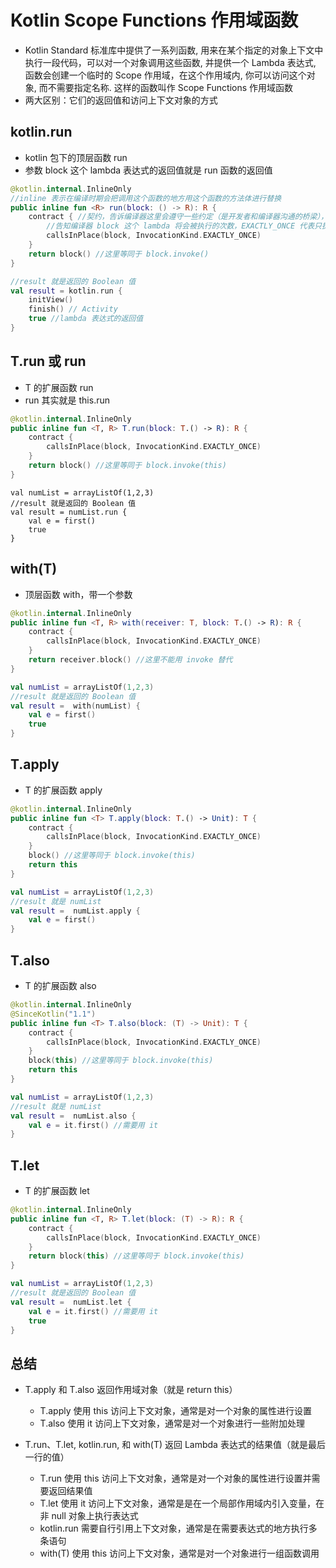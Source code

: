 # Kotlin Scope Functions 作用域函数
- Kotlin Standard 标准库中提供了一系列函数, 用来在某个指定的对象上下文中执行一段代码，可以对一个对象调用这些函数, 并提供一个 Lambda 表达式, 函数会创建一个临时的 Scope 作用域，在这个作用域内, 你可以访问这个对象, 而不需要指定名称. 这样的函数叫作 Scope Functions 作用域函数
- 两大区别：它们的返回值和访问上下文对象的方式

## kotlin.run
- kotlin 包下的顶层函数 run
- 参数 block 这个 lambda 表达式的返回值就是 run 函数的返回值
```kotlin
@kotlin.internal.InlineOnly
//inline 表示在编译时期会把调用这个函数的地方用这个函数的方法体进行替换
public inline fun <R> run(block: () -> R): R {
    contract { //契约，告诉编译器这里会遵守一些约定（是开发者和编译器沟通的桥梁），帮助编译器更好的分析代码
        //告知编译器 block 这个 lambda 将会被执行的次数，EXACTLY_ONCE 代表只执行一次，AT_MOST_ONCE 代表至多一次，AT_LEAST_ONCE 代表至少一次，默认 UNKNOWN 未知
        callsInPlace(block, InvocationKind.EXACTLY_ONCE)
    }
    return block() //这里等同于 block.invoke()
}
```

```kotlin
//result 就是返回的 Boolean 值
val result = kotlin.run {
    initView()
    finish() // Activity
    true //lambda 表达式的返回值
}
```

## T.run 或 run
- T 的扩展函数 run
- run 其实就是 this.run

```kotlin
@kotlin.internal.InlineOnly
public inline fun <T, R> T.run(block: T.() -> R): R {
    contract {
        callsInPlace(block, InvocationKind.EXACTLY_ONCE)
    }
    return block() //这里等同于 block.invoke(this)
}
```

```
val numList = arrayListOf(1,2,3)
//result 就是返回的 Boolean 值
val result = numList.run {
    val e = first()
    true
}
```


## with(T)
- 顶层函数 with，带一个参数
```kotlin
@kotlin.internal.InlineOnly
public inline fun <T, R> with(receiver: T, block: T.() -> R): R {
    contract {
        callsInPlace(block, InvocationKind.EXACTLY_ONCE)
    }
    return receiver.block() //这里不能用 invoke 替代
}
```

```kotlin
val numList = arrayListOf(1,2,3)
//result 就是返回的 Boolean 值
val result =  with(numList) {
    val e = first()
    true
}
```

## T.apply
- T 的扩展函数 apply
```kotlin
@kotlin.internal.InlineOnly
public inline fun <T> T.apply(block: T.() -> Unit): T {
    contract {
        callsInPlace(block, InvocationKind.EXACTLY_ONCE)
    }
    block() //这里等同于 block.invoke(this)
    return this
}
```

```kotlin
val numList = arrayListOf(1,2,3)
//result 就是 numList
val result =  numList.apply {
    val e = first()
}
```

## T.also
- T 的扩展函数 also
```kotlin
@kotlin.internal.InlineOnly
@SinceKotlin("1.1")
public inline fun <T> T.also(block: (T) -> Unit): T {
    contract {
        callsInPlace(block, InvocationKind.EXACTLY_ONCE)
    }
    block(this) //这里等同于 block.invoke(this)
    return this
}
```

```kotlin
val numList = arrayListOf(1,2,3)
//result 就是 numList
val result =  numList.also {
    val e = it.first() //需要用 it
}
```

## T.let
- T 的扩展函数 let
```kotlin
@kotlin.internal.InlineOnly
public inline fun <T, R> T.let(block: (T) -> R): R {
    contract {
        callsInPlace(block, InvocationKind.EXACTLY_ONCE)
    }
    return block(this) //这里等同于 block.invoke(this)
}
```

```kotlin
val numList = arrayListOf(1,2,3)
//result 就是返回的 Boolean 值
val result =  numList.let {
    val e = it.first() //需要用 it
    true
}
```

## 总结
- T.apply 和 T.also 返回作用域对象（就是 return this）
    - T.apply 使用 this 访问上下文对象，通常是对一个对象的属性进行设置
    - T.also 使用 it 访问上下文对象，通常是对一个对象进行一些附加处理

- T.run、T.let, kotlin.run, 和 with(T) 返回 Lambda 表达式的结果值（就是最后一行的值）
    - T.run 使用 this 访问上下文对象，通常是对一个对象的属性进行设置并需要返回结果值
    - T.let 使用 it 访问上下文对象，通常是是在一个局部作用域内引入变量，在非 null 对象上执行表达式
    - kotlin.run 需要自行引用上下文对象，通常是在需要表达式的地方执行多条语句
    - with(T) 使用 this 访问上下文对象，通常是对一个对象进行一组函数调用
